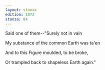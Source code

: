 ```yaml
---
layout: stanza
edition: 1872
stanza: 84
---
```


Said one of them--"Surely not in vain

My substance of the common Earth was ta'en

And to this Figure moulded, to be broke,

Or trampled back to shapeless Earth again."